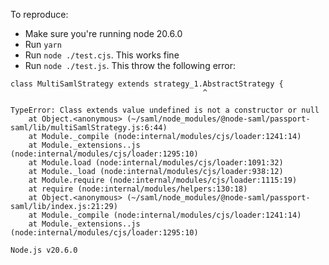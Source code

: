 To reproduce:

- Make sure you're running node 20.6.0
- Run `yarn`
- Run `node ./test.cjs`. This works fine
- Run `node ./test.js`. This throw the following error:

```
class MultiSamlStrategy extends strategy_1.AbstractStrategy {
                                           ^

TypeError: Class extends value undefined is not a constructor or null
    at Object.<anonymous> (~/saml/node_modules/@node-saml/passport-saml/lib/multiSamlStrategy.js:6:44)
    at Module._compile (node:internal/modules/cjs/loader:1241:14)
    at Module._extensions..js (node:internal/modules/cjs/loader:1295:10)
    at Module.load (node:internal/modules/cjs/loader:1091:32)
    at Module._load (node:internal/modules/cjs/loader:938:12)
    at Module.require (node:internal/modules/cjs/loader:1115:19)
    at require (node:internal/modules/helpers:130:18)
    at Object.<anonymous> (~/saml/node_modules/@node-saml/passport-saml/lib/index.js:21:29)
    at Module._compile (node:internal/modules/cjs/loader:1241:14)
    at Module._extensions..js (node:internal/modules/cjs/loader:1295:10)

Node.js v20.6.0
```
